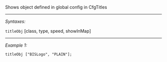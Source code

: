 Shows object defined in global config in CfgTitles


---
*Syntaxes:*

`titleObj` [class, type, speed, showInMap]

---
*Example 1:*

```sqf
titleObj ["BISLogo", "PLAIN"];
```